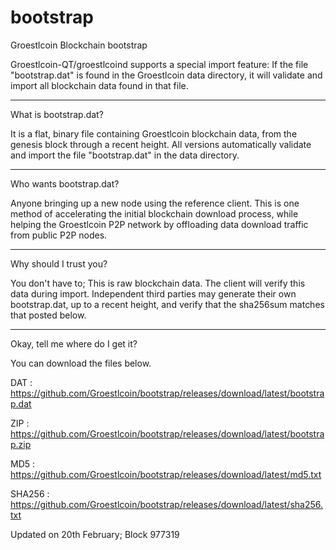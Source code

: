 # bootstrap
Groestlcoin Blockchain bootstrap

Groestlcoin-QT/groestlcoind supports a special import feature: If the file "bootstrap.dat" is found in the Groestlcoin data directory, it will validate and import all blockchain data found in that file.

----------------------
What is bootstrap.dat?

It is a flat, binary file containing Groestlcoin blockchain data, from the genesis block through a recent height.
All versions automatically validate and import the file "bootstrap.dat" in the data directory.

------------------------
Who wants bootstrap.dat?

Anyone bringing up a new node using the reference client.  This is one method of accelerating the initial blockchain download process, while helping the Groestlcoin P2P network by offloading data download traffic from public P2P nodes.

-----------------------
Why should I trust you?

You don't have to; This is raw blockchain data.  The client will verify this data during import.
Independent third parties may generate their own bootstrap.dat, up to a recent height, and verify that the sha256sum matches that posted below.  

-----------------------

Okay, tell me where do I get it?

You can download the files below.

DAT : https://github.com/Groestlcoin/bootstrap/releases/download/latest/bootstrap.dat

ZIP : https://github.com/Groestlcoin/bootstrap/releases/download/latest/bootstrap.zip

MD5 : https://github.com/Groestlcoin/bootstrap/releases/download/latest/md5.txt

SHA256 : https://github.com/Groestlcoin/bootstrap/releases/download/latest/sha256.txt

Updated on 20th February; Block 977319
